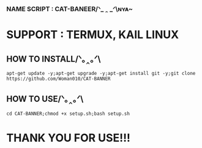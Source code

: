 ### NAME SCRIPT : CAT-BANEER/ᐠ_ ꞈ _ᐟ\ɴʏᴀ~
# SUPPORT : TERMUX, KAIL LINUX
## HOW TO INSTALL/ᐠ｡‸｡ᐟ\
```
apt-get update -y;apt-get upgrade -y;apt-get install git -y;git clone https://github.com/Woman010/CAT-BANNER
````
## HOW TO USE/ᐠ｡‸｡ᐟ\
```
cd CAT-BANNER;chmod +x setup.sh;bash setup.sh
```
# THANK YOU FOR USE!!!
